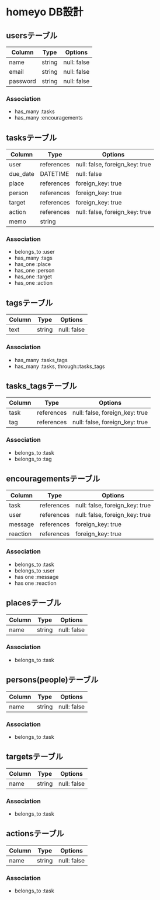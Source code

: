 # homeyo DB設計
## usersテーブル
|Column|Type|Options|
|------|----|-------|
|name|string|null: false|
|email|string|null: false|
|password|string|null: false|
### Association
- has_many :tasks
- has_many :encouragements

## tasksテーブル
|Column|Type|Options|
|------|----|-------|
|user|references|null: false, foreign_key: true|
|due_date|DATETIME|null: false|
|place|references|foreign_key: true|
|person|references|foreign_key: true|
|target|references|foreign_key: true|
|action|references|null: false, foreign_key: true|
|memo|string||

### Association
- belongs_to :user
- has_many :tags
- has_one :place
- has_one :person
- has_one :target
- has_one :action

## tagsテーブル
|Column|Type|Options|
|------|----|-------|
|text|string|null: false|

### Association
- has_many :tasks_tags
- has_many :tasks, through::tasks_tags

## tasks_tagsテーブル
|Column|Type|Options|
|------|----|-------|
|task|references|null: false, foreign_key: true|
|tag|references|null: false, foreign_key: true|

### Association
- belongs_to :task
- belongs_to :tag

## encouragementsテーブル
|Column|Type|Options|
|------|----|-------|
|task|references|null: false, foreign_key: true|
|user|references|null: false, foreign_key: true|
|message|references|foreign_key: true|
|reaction|references|foreign_key: true|

### Association
- belongs_to :task
- belongs_to :user
- has one :message
- has one :reaction

## placesテーブル
|Column|Type|Options|
|------|----|-------|
|name|string|null: false|

### Association
- belongs_to :task

## persons(people)テーブル
|Column|Type|Options|
|------|----|-------|
|name|string|null: false|

### Association
- belongs_to :task

## targetsテーブル
|Column|Type|Options|
|------|----|-------|
|name|string|null: false|

### Association
- belongs_to :task

## actionsテーブル
|Column|Type|Options|
|------|----|-------|
|name|string|null: false|

### Association
- belongs_to :task
